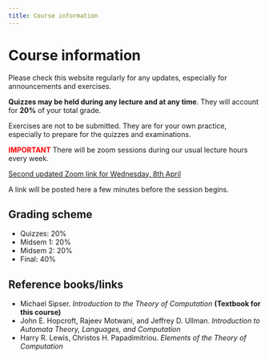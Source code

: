 ```yaml
---
title: Course information
---
```


# Course information

Please check this website regularly for any updates, especially for announcements and exercises.

**Quizzes may be held during any lecture and at any time**. They will account for **20%** of your total grade.

Exercises are not to be submitted. They are for your own practice, especially to prepare for the quizzes and examinations.

<span style="color:red">**IMPORTANT**</span> There will be zoom sessions during our usual lecture hours every week.

[Second updated Zoom link for Wednesday, 8th April](https://us04web.zoom.us/j/336730920?pwd=YmlybUxnSUhPQU92aDRwOE11TVdkdz09)

A link will be posted here a few minutes before the session begins.

## Grading scheme
- Quizzes: 20%
- Midsem 1: 20%
- Midsem 2: 20%
- Final: 40%


## Reference books/links

- Michael Sipser. *Introduction to the Theory of Computation* **(Textbook for this course)**
- John E. Hopcroft, Rajeev Motwani, and Jeffrey D. Ullman. *Introduction to Automata Theory, Languages, and Computation*
- Harry R. Lewis, Christos H. Papadimitriou. *Elements of the Theory of Computation*
